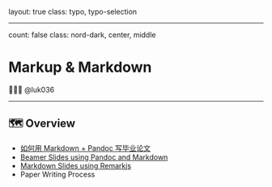 layout: true
class: typo, typo-selection

---

count: false
class: nord-dark, center, middle

# Markup & Markdown

👨🏻‍🏫 @luk036

---

## 🗺️ Overview

- [如何用 Markdown + Pandoc 写毕业论文](fd_bylw.html)
- [Beamer Slides using Pandoc and Markdown](intro.pdf)
- [Markdown Slides using Remarkjs](remarkjs.html)
- Paper Writing Process
